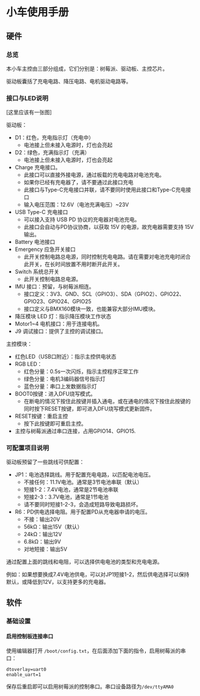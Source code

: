 # 小车使用手册

## 硬件

### 总览

本小车主控由三部分组成，它们分别是：树莓派、驱动板、主控芯片。

驱动板囊括了充电电路、降压电路、电机驱动电路等。

### 接口与LED说明

[这里应该有一张图]

驱动板：

- D1：红色，充电指示灯（充电中）
  - 电池接上但未接入电源时，灯也会亮起
- D2：绿色，充满指示灯（充满）
  - 电池接上但未接入电源时，灯也会亮起
- Charge 充电接口。
  - 此接口可以直接外接电源，通过板载的充电电路对电池充电。
  - 如果你已经有充电器了，请不要通过此接口充电
  - 此接口与Type-C充电接口并联，请不要同时使用此接口和Type-C充电接口
  - 输入电压范围：12.6V（电池充满电压）~23V
- USB Type-C 充电接口
  - 可以接入支持 USB PD 协议的充电器对电池充电。
  - 此接口会自动与PD协议协商，以获取 15V 的电源，故充电器需要支持 15V 输出。
- Battery 电池接口
- Emergency 应急开关接口
  - 此开关控制电路总电源，同时控制充电电路。请在需要对电池充电时闭合此开关，在长时间放置不用时断开此开关。
- Switch 系统总开关
  - 此开关控制电路总电源。
- IMU 接口：预留，与树莓派相连。
  - 接口定义：3V3、GND、SCL（GPIO3）、SDA（GPIO2）、GPIO22、GPIO23、GPIO24、GPIO25
  - 接口定义与BMX160模块一致，也能兼容大部分IMU模块。
- 降压模块 LED 灯：指示降压模块工作状态
- Motor1~4 电机接口：用于连接电机。
- J9 调试接口：提供了主控的调试接口。

主控模块：

- 红色LED（USB口附近）：指示主控供电状态
- RGB LED：
  - 红色分量：0.5s一次闪烁，指示主控程序正常工作
  - 绿色分量：电机3编码器信号指示灯
  - 蓝色分量：串口上发数据指示灯
- BOOT0按键：进入DFU烧写模式。
  - 在断电的情况下按住此按键并插入通电，或在通电的情况下按住此按键的同时按下RESET按键，即可进入DFU烧写模式更新固件。
- RESET按键：重启主控
  - 按下此按键即可重启主控。
- 主控与树莓派通过串口连接，占用GPIO14、GPIO15.

### 可配置项目说明

驱动板预留了一些跳线可供配置：

- JP1：电池选择跳线。用于配置充电电路，以匹配电池电压。
  - 不接任何：11.1V电池。通常是3节电池串联（默认）
  - 短接1-2：7.4V电池，通常是2节电池串联
  - 短接2-3：3.7V电池，通常是1节电池
  - 请不要同时短接1-2-3，会造成短路导致电路损坏。
- R6：PD供电选择电阻。用于配置PD从充电器申请的电压。
  - 不接：输出20V
  - 56kΩ：输出15V（默认）
  - 24kΩ：输出12V
  - 6.8kΩ：输出9V
  - 对地短接：输出5V

通过配置上面的跳线和电阻，可以选择供电电池的类型和充电电源。

例如：如果想要换成7.4V电池供电，可以对JP1短接1-2，然后供电选择可以保持默认，或降低到12V，以支持更多的充电器。

## 软件

### 基础设置

#### 启用控制板连接串口

使用编辑器打开 `/boot/config.txt`，在后面添加下面的指令，启用树莓派的串口：

```
dtoverlay=uart0
enable_uart=1
```

保存后重启即可以启用树莓派的控制串口。串口设备路径为`/dev/ttyAMA0`


